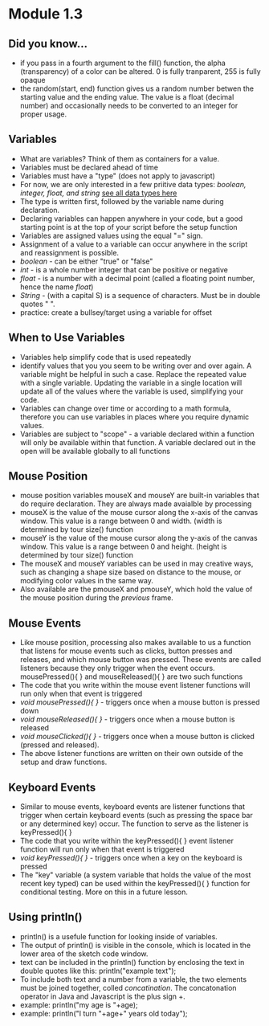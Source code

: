 # Module 1.3

## Did you know...
* if you pass in a fourth argument to the fill() function, the alpha (transparency) of a color can be altered. 0 is fully tranparent, 255 is fully opaque
* the random(start, end) function gives us a random number betwen the starting value and the ending value. The value is a float (decimal number) and occasionally needs to be converted to an integer for proper usage.

## Variables
* What are variables? Think of them as containers for a value.
* Variables must be declared ahead of time
* Variables must have a "type" (does not apply to javascript)
* For now, we are only interested in a few priitive data types: *boolean, integer, float, and string* [see all data types here](https://docs.oracle.com/javase/tutorial/java/nutsandbolts/datatypes.html)
* The type is written first, followed by the variable name during declaration.
* Declaring variables can happen anywhere in your code, but a good starting point is at the top of your script before the setup function
* Variables are assigned values using the equal "=" sign. 
* Assignment of a value to a variable can occur anywhere in the script and reassignment is possible.
* *boolean* - can be either "true" or "false"
* *int* - is a whole number integer that can be positive or negative
* *float* - is a number with a decimal point (called a floating point number, hence the name *float*)
* *String* - (with a capital S) is a sequence of characters. Must be in double quotes " ".  
* practice: create a bullsey/target using a variable for offset

## When to Use Variables
* Variables help simplify code that is used repeatedly
* identify values that you you seem to be writing over and over again. A variable might be helpful in such a case. Replace the repeated value with a single variable. Updating the variable in a single location will update all of the values where the variable is used, simplifying your code. 
* Variables can change over time or according to a math formula, therefore you can use variables in places where you require dynamic values. 
* Variables are subject to "scope" - a variable declared within a function will only be available within that function. A variable declared out in the open will be available globally to all functions


## Mouse Position
* mouse position variables mouseX and mouseY are built-in variables that do require declaration. They are always made avaialble by processing
* mouseX is the value of the mouse cursor along the x-axis of the canvas window. This value is a range between 0 and width. (width is determined by tour size() function
* mouseY is the value of the mouse cursor along the y-axis of the canvas window. This value is a range between 0 and height. (height is determined by tour size() function
* The mouseX and mouseY variables can be used in may creative ways, such as changing a shape size based on distance to the mouse, or modifying color values in the same way.
* Also available are the pmouseX and pmouseY, which hold the value of the mouse position during the *previous* frame.

## Mouse Events
* Like mouse position, processing also makes available to us a function that listens for mouse events such as clicks, button presses and releases, and which mouse button was pressed. These events are called listeners because they only trigger when the event occurs. mousePressed(){ } and mouseReleased(){  } are two such functions
* The code that you write within the mouse event listener functions will run only when that event is triggered
* *void mousePressed(){  }* - triggers once when a mouse button is pressed down
* *void mouseReleased(){  }* - triggers once when a mouse button is released
* *void mouseClicked(){  }* - triggers once when a mouse button is clicked (pressed and released). 
* The above listener functions are written on their own outside of the setup and draw functions. 

## Keyboard Events
* Similar to mouse events, keyboard events are listener functions that trigger when certain keyboard events (such as pressing the space bar or any determined key) occur. The function to serve as the listener is keyPressed(){  }
* The code that you write within the keyPressed(){   } event listener function will run only when that event is triggered
* *void keyPressed(){   }* - triggers once when a key on the keyboard is pressed
* The "key" variable (a system variable that holds the value of the most recent key typed) can be used within the keyPressed(){   } function for conditional testing. More on this in a future lesson.

## Using println()
* println() is a usefule function for looking inside of variables.
* The output of println() is visible in the console, which is located in the lower area of the sketch code window.
* text can be included in the println() function by enclosing the text in double quotes like this: println("example text");
* To include both text and a number from a variable, the two elements must be joined together, colled *concatination*. The concatonation operator in Java and Javascript is the plus sign +. 
* example: println("my age is "+age);
* example: println("I turn "+age+" years old today");


